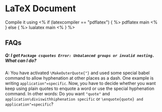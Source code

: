 # LaTeX Document

Compile it using
<% if (latexcompiler == "pdflatex")  { %>
    pdflatex main
<%
} else {
%>
    lualatex main
<%
}
%>

## FAQs

##### Q: I get `Package csquotes Error: Unbalanced groups or invalid nesting.` What can I do?

A: You have activated `\MakeOuterQuote{"}` and used some special babel command to allow hyphenation at other places as a dash. One example is writing `application"=specific`.
Now, you have to decide whether you want keep using plain quotes to enquote a word or use the special hyphenation command.
In other words: Do you want `"quote"` and `application\diviswithhiphenation specific` or `\enquote{quote} and  application"=specific`?

<!-- disable markdown-lint rules contradicting our writing of FAQs -->
<!-- markdownlint-disable-file MD001 MD013 MD026 -->
